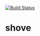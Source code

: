 [![Build Status](https://github.com/penguin-teal/shove/actions/workflows/c.yml/badge.svg)](https://github.com/penguin-teal/shove/actions/workflows/c.yml)

# shove
